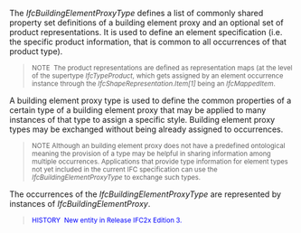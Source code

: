 ﻿The _IfcBuildingElementProxyType_ defines a list of commonly shared property set definitions of a building element proxy and an optional set of product representations. It is used to define an element specification (i.e. the specific product information, that is common to all occurrences of that product type).

> <small>NOTE  The product representations are defined as
        representation maps (at the level of the supertype
        <i>IfcTypeProduct</i>, which gets assigned by an element
        occurrence instance through the
        <i>IfcShapeRepresentation.Item[1]</i> being an
        <i>IfcMappedItem</i>.</small>
> 


A building element proxy type is used to define the common properties of a certain type of a building element proxy that may be applied to many instances of that type to assign a specific style. Building element proxy types may be exchanged without being already assigned to occurrences.

> <small>NOTE  Although an building element proxy does not have
		a predefined ontological meaning the provision of a type may be
		helpful in sharing information among multiple occurrences. Applications 
		that provide type information for element types not yet included in the
		current IFC specification can use the <i>IfcBuildingElementProxyType</i>
		to exchange such types.</small>
> 


The occurrences of the _IfcBuildingElementProxyType_ are represented by instances of _IfcBuildingElementProxy_.

> <font color="#0000FF"><small>HISTORY  New entity in
        Release IFC2x Edition 3.</small></font>
>